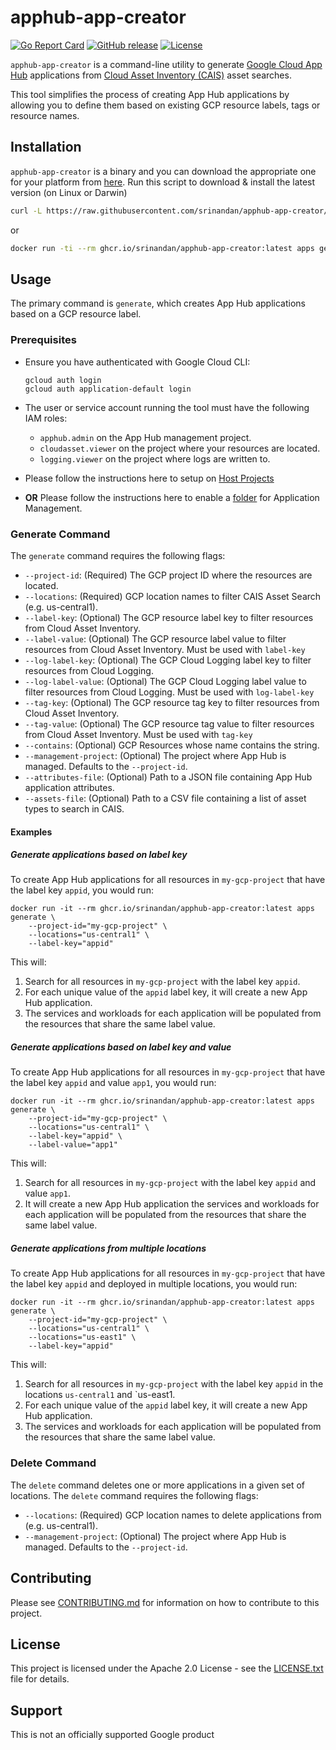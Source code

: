# apphub-app-creator

[![Go Report Card](https://goreportcard.com/badge/github.com/srinandan/apphub-app-creator)](https://goreportcard.com/report/github.com/srinandan/apphub-app-creator)
[![GitHub release](https://img.shields.io/github/v/release/srinandan/apphub-app-creator)](https://github.com/srinandan/apphub-app-creator/releases)
[![License](https://img.shields.io/badge/License-Apache%202.0-blue.svg)](https://opensource.org/licenses/Apache-2.0)

`apphub-app-creator` is a command-line utility to generate [Google Cloud App Hub](https://cloud.google.com/app-hub/docs/overview) applications from [Cloud Asset Inventory (CAIS)](https://cloud.google.com/asset-inventory/docs/overview) asset searches.

This tool simplifies the process of creating App Hub applications by allowing you to define them based on existing GCP resource labels, tags or resource names.

## Installation

`apphub-app-creator` is a binary and you can download the appropriate one for your platform from [here](https://github.com/srinandan/apphub-app-creator/releases). Run this script to download & install the latest version (on Linux or Darwin)

```sh
curl -L https://raw.githubusercontent.com/srinandan/apphub-app-creator/main/downloadLatest.sh | sh -
```

or

```sh
docker run -ti --rm ghcr.io/srinandan/apphub-app-creator:latest apps generate --help
```

## Usage

The primary command is `generate`, which creates App Hub applications based on a GCP resource label.

### Prerequisites

* Ensure you have authenticated with Google Cloud CLI:

    ```shell
    gcloud auth login
    gcloud auth application-default login
    ```

* The user or service account running the tool must have the following IAM roles:
  * `apphub.admin` on the App Hub management project.
  * `cloudasset.viewer` on the project where your resources are located.
  * `logging.viewer` on the project where logs are written to.

* Please follow the instructions here to setup on [Host Projects](https://cloud.google.com/app-hub/docs/set-up-app-hub-host-project)

* **OR** Please follow the instructions here to enable a [folder](https://cloud.google.com/app-hub/docs/set-up-app-hub-folder) for Application Management.

### Generate Command

The `generate` command requires the following flags:

* `--project-id`: (Required) The GCP project ID where the resources are located.
* `--locations`: (Required) GCP location names to filter CAIS Asset Search (e.g. us-central1).
* `--label-key`: (Optional) The GCP resource label key to filter resources from Cloud Asset Inventory.
* `--label-value`: (Optional) The GCP resource label value to filter resources from Cloud Asset Inventory. Must be used with `label-key`
* `--log-label-key`: (Optional) The GCP Cloud Logging label key to filter resources from Cloud Logging.
* `--log-label-value`: (Optional) The GCP Cloud Logging label value to filter resources from Cloud Logging. Must be used with `log-label-key`
* `--tag-key`: (Optional) The GCP resource tag key to filter resources from Cloud Asset Inventory.
* `--tag-value`: (Optional) The GCP resource tag value to filter resources from Cloud Asset Inventory. Must be used with `tag-key`
* `--contains`: (Optional) GCP Resources whose name contains the string.
* `--management-project`: (Optional) The project where App Hub is managed. Defaults to the `--project-id`.
* `--attributes-file`: (Optional) Path to a JSON file containing App Hub application attributes.
* `--assets-file`: (Optional) Path to a CSV file containing a list of asset types to search in CAIS.

#### Examples

##### Generate applications based on label key

To create App Hub applications for all resources in `my-gcp-project` that have the label key `appid`, you would run:

```shell
docker run -it --rm ghcr.io/srinandan/apphub-app-creator:latest apps generate \
    --project-id="my-gcp-project" \
    --locations="us-central1" \
    --label-key="appid"
```

This will:

1. Search for all resources in `my-gcp-project` with the label key `appid`.
2. For each unique value of the `appid` label key, it will create a new App Hub application.
3. The services and workloads for each application will be populated from the resources that share the same label value.

##### Generate applications based on label key and value

To create App Hub applications for all resources in `my-gcp-project` that have the label key `appid` and value `app1`, you would run:

```shell
docker run -it --rm ghcr.io/srinandan/apphub-app-creator:latest apps generate \
    --project-id="my-gcp-project" \
    --locations="us-central1" \
    --label-key="appid" \
    --label-value="app1"
```

This will:

1. Search for all resources in `my-gcp-project` with the label key `appid` and value `app1`.
2. It will create a new App Hub application the services and workloads for each application will be populated from the resources that share the same label value.

##### Generate applications from multiple locations

To create App Hub applications for all resources in `my-gcp-project` that have the label key `appid` and deployed in multiple locations, you would run:

```shell
docker run -it --rm ghcr.io/srinandan/apphub-app-creator:latest apps generate \
    --project-id="my-gcp-project" \
    --locations="us-central1" \
    --locations="us-east1" \
    --label-key="appid"
```

This will:

1. Search for all resources in `my-gcp-project` with the label key `appid` in the locations `us-central1` and `us-east1.
2. For each unique value of the `appid` label key, it will create a new App Hub application.
3. The services and workloads for each application will be populated from the resources that share the same label value.

### Delete Command

The `delete` command deletes one or more applications in a given set of locations. The `delete` command requires the following flags:

* `--locations`: (Required) GCP location names to delete applications from (e.g. us-central1).
* `--management-project`: (Optional) The project where App Hub is managed. Defaults to the `--project-id`.

## Contributing

Please see [CONTRIBUTING.md](CONTRIBUTING.md) for information on how to contribute to this project.

## License

This project is licensed under the Apache 2.0 License - see the [LICENSE.txt](LICENSE.txt) file for details.

## Support

This is not an officially supported Google product
